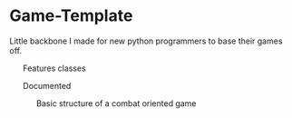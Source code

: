 # Game-Template
Little backbone I made for new python programmers to base their games off.

</li>
<ul>Features classes</ul>
<ul>Documented</li>
<ul>Basic structure of a combat oriented game</ul>
</li>
